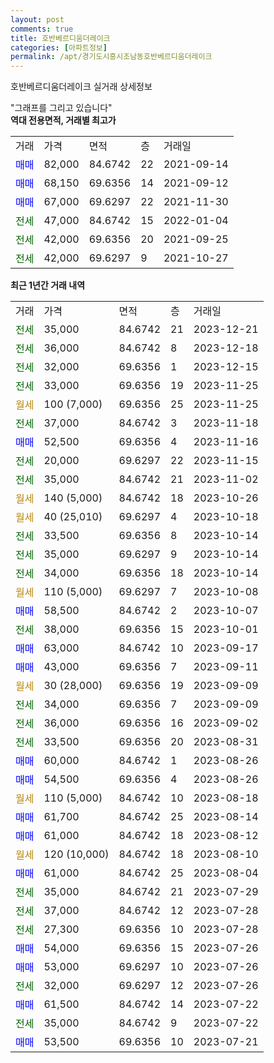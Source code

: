 ```yaml
---
layout: post
comments: true
title: 호반베르디움더레이크
categories: [아파트정보]
permalink: /apt/경기도시흥시조남동호반베르디움더레이크
---
```


호반베르디움더레이크 실거래 상세정보

<script type="text/javascript">
  google.charts.load('current', {'packages':['line', 'corechart']});
  google.charts.setOnLoadCallback(drawChart);

  function drawChart() {
    var data = new google.visualization.DataTable();
    data.addColumn('date', '거래일');
    data.addColumn('number', "매매");
    data.addColumn('number', "전세");
    data.addColumn('number', "전매");

    data.addRows([[new Date(Date.parse("2023-12-21")), null, 35000, null], [new Date(Date.parse("2023-12-18")), null, 36000, null], [new Date(Date.parse("2023-12-15")), null, 32000, null], [new Date(Date.parse("2023-11-25")), null, 33000, null], [new Date(Date.parse("2023-11-25")), null, null, null], [new Date(Date.parse("2023-11-18")), null, 37000, null], [new Date(Date.parse("2023-11-16")), 52500, null, null], [new Date(Date.parse("2023-11-15")), null, 20000, null], [new Date(Date.parse("2023-11-02")), null, 35000, null], [new Date(Date.parse("2023-10-26")), null, null, null], [new Date(Date.parse("2023-10-18")), null, null, null], [new Date(Date.parse("2023-10-14")), null, 33500, null], [new Date(Date.parse("2023-10-14")), null, 35000, null], [new Date(Date.parse("2023-10-14")), null, 34000, null], [new Date(Date.parse("2023-10-08")), null, null, null], [new Date(Date.parse("2023-10-07")), 58500, null, null], [new Date(Date.parse("2023-10-01")), null, 38000, null], [new Date(Date.parse("2023-09-17")), 63000, null, null], [new Date(Date.parse("2023-09-11")), 43000, null, null], [new Date(Date.parse("2023-09-09")), null, null, null], [new Date(Date.parse("2023-09-09")), null, 34000, null], [new Date(Date.parse("2023-09-02")), null, 36000, null], [new Date(Date.parse("2023-08-31")), null, 33500, null], [new Date(Date.parse("2023-08-26")), 60000, null, null], [new Date(Date.parse("2023-08-26")), 54500, null, null], [new Date(Date.parse("2023-08-18")), null, null, null], [new Date(Date.parse("2023-08-14")), 61700, null, null], [new Date(Date.parse("2023-08-12")), 61000, null, null], [new Date(Date.parse("2023-08-10")), null, null, null], [new Date(Date.parse("2023-08-04")), 61000, null, null], [new Date(Date.parse("2023-07-29")), null, 35000, null], [new Date(Date.parse("2023-07-28")), null, 37000, null], [new Date(Date.parse("2023-07-28")), null, 27300, null], [new Date(Date.parse("2023-07-26")), 54000, null, null], [new Date(Date.parse("2023-07-26")), 53000, null, null], [new Date(Date.parse("2023-07-26")), null, 32000, null], [new Date(Date.parse("2023-07-22")), 61500, null, null], [new Date(Date.parse("2023-07-22")), null, 35000, null], [new Date(Date.parse("2023-07-21")), 53500, null, null]]);

    var options = {
      hAxis: {
        format: 'yyyy/MM/dd'
      },    
      lineWidth: 0,
      pointsVisible: true,    
      title: '최근 1년간 유형별 실거래가 분포',
      legend: { position: 'bottom' }
    };

    var formatter = new google.visualization.NumberFormat({pattern:'###,###'} );
    formatter.format(data, 1);
    formatter.format(data, 2);
    
    setTimeout(function() {
        var chart = new google.visualization.LineChart(document.getElementById('columnchart_material'));
        chart.draw(data, (options));
        document.getElementById('loading').style.display = 'none';
    }, 200);
  }
</script>


<div id="loading" style="z-index:20; display: block; margin-left: 0px">"그래프를 그리고 있습니다"</div>
<div id="columnchart_material" style="width: 95%; margin-left: 0px; display: block"></div>
<!-- contents start -->
<b>역대 전용면적, 거래별 최고가</b>
<table class="sortable">
    <tr>
      <td>거래</td>
      <td>가격</td>
      <td>면적</td>
      <td>층</td>
      <td>거래일</td>
    </tr>
        <tr>
          <td><a style="color: blue">매매</a></td>
          <td>82,000</td>
          <td>84.6742</td>
          <td>22</td>
          <td>2021-09-14</td>
        </tr>            <tr>
          <td><a style="color: blue">매매</a></td>
          <td>68,150</td>
          <td>69.6356</td>
          <td>14</td>
          <td>2021-09-12</td>
        </tr>            <tr>
          <td><a style="color: blue">매매</a></td>
          <td>67,000</td>
          <td>69.6297</td>
          <td>22</td>
          <td>2021-11-30</td>
        </tr>        
        <tr>
              <td><a style="color: darkgreen">전세</a></td>
              <td>47,000</td>
              <td>84.6742</td>
              <td>15</td>
              <td>2022-01-04</td>
            </tr>            <tr>
              <td><a style="color: darkgreen">전세</a></td>
              <td>42,000</td>
              <td>69.6356</td>
              <td>20</td>
              <td>2021-09-25</td>
            </tr>            <tr>
              <td><a style="color: darkgreen">전세</a></td>
              <td>42,000</td>
              <td>69.6297</td>
              <td>9</td>
              <td>2021-10-27</td>
            </tr>        
    
</table>

<b>최근 1년간 거래 내역</b>

<table class="sortable">
    <tr>
      <td>거래</td>
      <td>가격</td>
      <td>면적</td>
      <td>층</td>
      <td>거래일</td>
    </tr>
    <tr>
      <td><a style="color: darkgreen">전세</a></td>
      <td>35,000</td>
      <td>84.6742</td>
      <td>21</td>
      <td>2023-12-21</td>
    </tr>          <tr>
      <td><a style="color: darkgreen">전세</a></td>
      <td>36,000</td>
      <td>84.6742</td>
      <td>8</td>
      <td>2023-12-18</td>
    </tr>          <tr>
      <td><a style="color: darkgreen">전세</a></td>
      <td>32,000</td>
      <td>69.6356</td>
      <td>1</td>
      <td>2023-12-15</td>
    </tr>          <tr>
      <td><a style="color: darkgreen">전세</a></td>
      <td>33,000</td>
      <td>69.6356</td>
      <td>19</td>
      <td>2023-11-25</td>
    </tr>          <tr>
      <td><a style="color: darkgoldenrod">월세</a></td>
      <td>100 (7,000)</td>
      <td>69.6356</td>
      <td>25</td>
      <td>2023-11-25</td>
    </tr>          <tr>
      <td><a style="color: darkgreen">전세</a></td>
      <td>37,000</td>
      <td>84.6742</td>
      <td>3</td>
      <td>2023-11-18</td>
    </tr>          <tr>
      <td><a style="color: blue">매매</a></td>
      <td>52,500</td>
      <td>69.6356</td>
      <td>4</td>
      <td>2023-11-16</td>
    </tr>          <tr>
      <td><a style="color: darkgreen">전세</a></td>
      <td>20,000</td>
      <td>69.6297</td>
      <td>22</td>
      <td>2023-11-15</td>
    </tr>          <tr>
      <td><a style="color: darkgreen">전세</a></td>
      <td>35,000</td>
      <td>84.6742</td>
      <td>21</td>
      <td>2023-11-02</td>
    </tr>          <tr>
      <td><a style="color: darkgoldenrod">월세</a></td>
      <td>140 (5,000)</td>
      <td>84.6742</td>
      <td>18</td>
      <td>2023-10-26</td>
    </tr>          <tr>
      <td><a style="color: darkgoldenrod">월세</a></td>
      <td>40 (25,010)</td>
      <td>69.6297</td>
      <td>4</td>
      <td>2023-10-18</td>
    </tr>          <tr>
      <td><a style="color: darkgreen">전세</a></td>
      <td>33,500</td>
      <td>69.6356</td>
      <td>8</td>
      <td>2023-10-14</td>
    </tr>          <tr>
      <td><a style="color: darkgreen">전세</a></td>
      <td>35,000</td>
      <td>69.6297</td>
      <td>9</td>
      <td>2023-10-14</td>
    </tr>          <tr>
      <td><a style="color: darkgreen">전세</a></td>
      <td>34,000</td>
      <td>69.6356</td>
      <td>18</td>
      <td>2023-10-14</td>
    </tr>          <tr>
      <td><a style="color: darkgoldenrod">월세</a></td>
      <td>110 (5,000)</td>
      <td>69.6297</td>
      <td>7</td>
      <td>2023-10-08</td>
    </tr>          <tr>
      <td><a style="color: blue">매매</a></td>
      <td>58,500</td>
      <td>84.6742</td>
      <td>2</td>
      <td>2023-10-07</td>
    </tr>          <tr>
      <td><a style="color: darkgreen">전세</a></td>
      <td>38,000</td>
      <td>69.6356</td>
      <td>15</td>
      <td>2023-10-01</td>
    </tr>          <tr>
      <td><a style="color: blue">매매</a></td>
      <td>63,000</td>
      <td>84.6742</td>
      <td>10</td>
      <td>2023-09-17</td>
    </tr>          <tr>
      <td><a style="color: blue">매매</a></td>
      <td>43,000</td>
      <td>69.6356</td>
      <td>7</td>
      <td>2023-09-11</td>
    </tr>          <tr>
      <td><a style="color: darkgoldenrod">월세</a></td>
      <td>30 (28,000)</td>
      <td>69.6356</td>
      <td>19</td>
      <td>2023-09-09</td>
    </tr>          <tr>
      <td><a style="color: darkgreen">전세</a></td>
      <td>34,000</td>
      <td>69.6356</td>
      <td>7</td>
      <td>2023-09-09</td>
    </tr>          <tr>
      <td><a style="color: darkgreen">전세</a></td>
      <td>36,000</td>
      <td>69.6356</td>
      <td>16</td>
      <td>2023-09-02</td>
    </tr>          <tr>
      <td><a style="color: darkgreen">전세</a></td>
      <td>33,500</td>
      <td>69.6356</td>
      <td>20</td>
      <td>2023-08-31</td>
    </tr>          <tr>
      <td><a style="color: blue">매매</a></td>
      <td>60,000</td>
      <td>84.6742</td>
      <td>1</td>
      <td>2023-08-26</td>
    </tr>          <tr>
      <td><a style="color: blue">매매</a></td>
      <td>54,500</td>
      <td>69.6356</td>
      <td>4</td>
      <td>2023-08-26</td>
    </tr>          <tr>
      <td><a style="color: darkgoldenrod">월세</a></td>
      <td>110 (5,000)</td>
      <td>84.6742</td>
      <td>10</td>
      <td>2023-08-18</td>
    </tr>          <tr>
      <td><a style="color: blue">매매</a></td>
      <td>61,700</td>
      <td>84.6742</td>
      <td>25</td>
      <td>2023-08-14</td>
    </tr>          <tr>
      <td><a style="color: blue">매매</a></td>
      <td>61,000</td>
      <td>84.6742</td>
      <td>18</td>
      <td>2023-08-12</td>
    </tr>          <tr>
      <td><a style="color: darkgoldenrod">월세</a></td>
      <td>120 (10,000)</td>
      <td>84.6742</td>
      <td>18</td>
      <td>2023-08-10</td>
    </tr>          <tr>
      <td><a style="color: blue">매매</a></td>
      <td>61,000</td>
      <td>84.6742</td>
      <td>25</td>
      <td>2023-08-04</td>
    </tr>          <tr>
      <td><a style="color: darkgreen">전세</a></td>
      <td>35,000</td>
      <td>84.6742</td>
      <td>21</td>
      <td>2023-07-29</td>
    </tr>          <tr>
      <td><a style="color: darkgreen">전세</a></td>
      <td>37,000</td>
      <td>84.6742</td>
      <td>12</td>
      <td>2023-07-28</td>
    </tr>          <tr>
      <td><a style="color: darkgreen">전세</a></td>
      <td>27,300</td>
      <td>69.6356</td>
      <td>10</td>
      <td>2023-07-28</td>
    </tr>          <tr>
      <td><a style="color: blue">매매</a></td>
      <td>54,000</td>
      <td>69.6356</td>
      <td>15</td>
      <td>2023-07-26</td>
    </tr>          <tr>
      <td><a style="color: blue">매매</a></td>
      <td>53,000</td>
      <td>69.6297</td>
      <td>10</td>
      <td>2023-07-26</td>
    </tr>          <tr>
      <td><a style="color: darkgreen">전세</a></td>
      <td>32,000</td>
      <td>69.6297</td>
      <td>12</td>
      <td>2023-07-26</td>
    </tr>          <tr>
      <td><a style="color: blue">매매</a></td>
      <td>61,500</td>
      <td>84.6742</td>
      <td>14</td>
      <td>2023-07-22</td>
    </tr>          <tr>
      <td><a style="color: darkgreen">전세</a></td>
      <td>35,000</td>
      <td>84.6742</td>
      <td>9</td>
      <td>2023-07-22</td>
    </tr>          <tr>
      <td><a style="color: blue">매매</a></td>
      <td>53,500</td>
      <td>69.6356</td>
      <td>10</td>
      <td>2023-07-21</td>
    </tr>      </table>
<!-- contents end -->    


